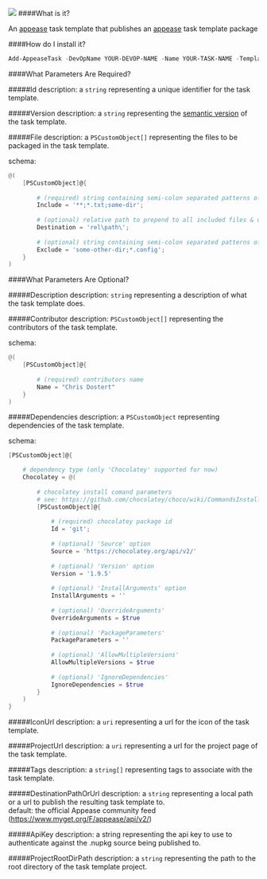 ![](https://ci.appveyor.com/api/projects/status/t1a41j0f8eviwyx7?svg=true)
####What is it?

An [appease](http://appease.io) task template that publishes an [appease](http://appease.io) task template package

####How do I install it?

```PowerShell
Add-AppeaseTask -DevOpName YOUR-DEVOP-NAME -Name YOUR-TASK-NAME -TemplateId PublishAppeaseTaskTemplate
```

####What Parameters Are Required?

#####Id
description: a `string` representing a unique identifier for the task template.

#####Version
description: a `string` representing the [semantic version](http://semver.org/) of the task template.

#####File
description: a `PSCustomObject[]` representing the files to be packaged in the task template.  

schema: 
```PowerShell
@(
    [PSCustomObject]@{
    
        # (required) string containing semi-colon separated patterns of files & directories to include
        Include = '**;*.txt;some-dir'; 
        
        # (optional) relative path to prepend to all included files & directories
        Destination = 'rel\path\';
        
        # (optional) string containing semi-colon separated patterns of files & directories to exclude
        Exclude = 'some-other-dir;*.config';
    }
)
```

####What Parameters Are Optional?

#####Description
description: `string` representing a description of what the task template does.

#####Contributor
description: `PSCustomObject[]` representing the contributors of the task template.

schema:
```PowerShell
@(
    [PSCustomObject]@{
        
        # (required) contributors name
        Name = "Chris Dostert"
    }
)
```

#####Dependencies
description: a `PSCustomObject` representing dependencies of the task template.  

schema: 
```PowerShell
[PSCustomObject]@{

    # dependency type (only 'Chocolatey' supported for now)
    Chocolatey = @(
        
        # chocolatey install comand parameters
        # see: https://github.com/chocolatey/choco/wiki/CommandsInstall
        [PSCustomObject]@{
        
            # (required) chocolatey package id
            Id = 'git';
            
            # (optional) 'Source' option
            Source = 'https://chocolatey.org/api/v2/'
            
            # (optional) 'Version' option
            Version = '1.9.5'
            
            # (optional) 'InstallArguments' option
            InstallArguments = ''
            
            # (optional) 'OverrideArguments'
            OverrideArguments = $true
            
            # (optional) 'PackageParameters'
            PackageParameters = ''
            
            # (optional) 'AllowMultipleVersions'
            AllowMultipleVersions = $true
            
            # (optional) 'IgnoreDependencies'
            IgnoreDependencies = $true
        }
    )
}
```

#####IconUrl
description: a `uri` representing a url for the icon of the task template.

#####ProjectUrl
description: a `uri` representing a url for the project page of the task template.

#####Tags
description: a `string[]` representing tags to associate with the task template.

#####DestinationPathOrUrl
description: a `string` representing a local path or a url to publish the resulting task template to.  
default: the official Appease community feed (https://www.myget.org/F/appease/api/v2/)

#####ApiKey
description: a string representing the api key to use to authenticate against the .nupkg source being published to.

#####ProjectRootDirPath
description: a `string` representing the path to the root directory of the task template project.

